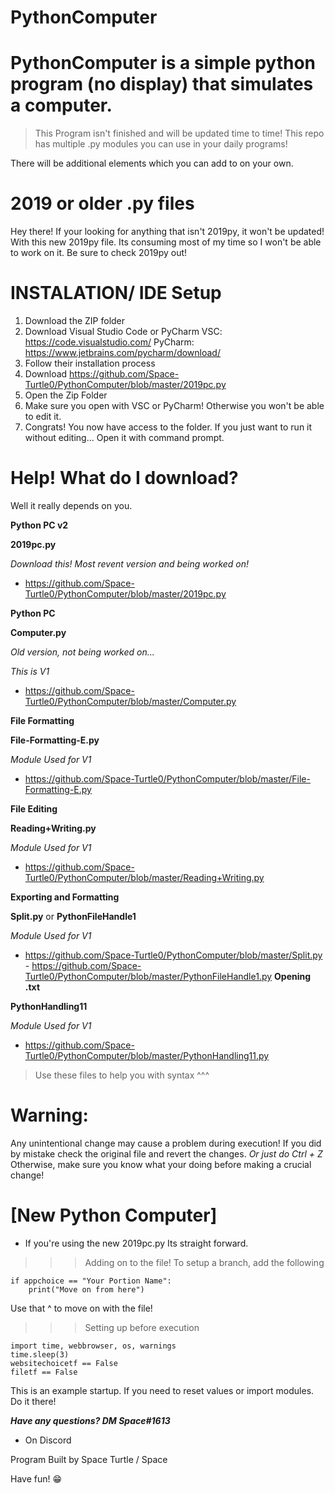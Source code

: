 # PythonComputer
# PythonComputer is a simple python program (no display) that simulates a computer. 
>This Program isn't finished and will be updated time to time!
This repo has multiple .py modules you can use in your daily programs!

There will be additional elements which you can add to on your own. 
# 2019 or older .py files
Hey there! If your looking for anything that isn't 2019py, it won't be updated!
With this new 2019py file. Its consuming most of my time so I won't be able to work on it. 
Be sure to check 2019py out!

# INSTALATION/ IDE Setup
1) Download the ZIP folder
2) Download Visual Studio Code or PyCharm
VSC: https://code.visualstudio.com/
PyCharm: https://www.jetbrains.com/pycharm/download/
3) Follow their installation process
4) Download https://github.com/Space-Turtle0/PythonComputer/blob/master/2019pc.py
5) Open the Zip Folder
6) Make sure you open with VSC or PyCharm! Otherwise you won't be able to edit it.
7) Congrats! You now have access to the folder.
If you just want to run it without editing...
Open it with command prompt.

# Help! What do I download?

Well it really depends on you.

**Python PC v2**

**2019pc.py**

*Download this! Most revent version and being worked on!*

- https://github.com/Space-Turtle0/PythonComputer/blob/master/2019pc.py

**Python PC**

**Computer.py**

*Old version, not being worked on...*

*This is V1*

- https://github.com/Space-Turtle0/PythonComputer/blob/master/Computer.py

**File Formatting**

**File-Formatting-E.py**

*Module Used for V1*

- https://github.com/Space-Turtle0/PythonComputer/blob/master/File-Formatting-E.py

**File Editing**

**Reading+Writing.py**

*Module Used for V1*

- https://github.com/Space-Turtle0/PythonComputer/blob/master/Reading+Writing.py

**Exporting and Formatting**

**Split.py** or **PythonFileHandle1**

*Module Used for V1*

- https://github.com/Space-Turtle0/PythonComputer/blob/master/Split.py
       - https://github.com/Space-Turtle0/PythonComputer/blob/master/PythonFileHandle1.py
**Opening .txt**

**PythonHandling11**

*Module Used for V1*

- https://github.com/Space-Turtle0/PythonComputer/blob/master/PythonHandling11.py
>Use these files to help you with syntax ^^^



# Warning:
Any unintentional change may cause a problem during execution! 
If you did by mistake check the original file and revert the changes.
*Or just do Ctrl + Z*
Otherwise, make sure you know what your doing before making a crucial change!

# [New Python Computer]
- If you're using the new 2019pc.py
Its straight forward. 
>>> Adding on to the file!
To setup a branch, add the following
```
if appchoice == "Your Portion Name":
    print("Move on from here")
```
Use that ^ to move on with the file!

>>> Setting up before execution
```
import time, webbrowser, os, warnings
time.sleep(3)
websitechoicetf == False
filetf == False
```
This is an example startup.
If you need to reset values or import modules. Do it there!

***Have any questions? DM Space#1613*** 
- On Discord

Program Built by Space Turtle / Space

Have fun! 😁
